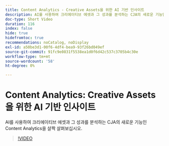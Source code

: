```yaml
---
title: Content Analytics - Creative Assets을 위한 AI 기반 인사이트
description: AI를 사용하여 크리에이티브 에셋과 그 성과를 분석하는 CJA의 새로운 기능인 Content Analytics을 살짝 살펴보십시오.
doc-type: Short Video
duration: 116
index: false
hide: true
hidefromtoc: true
recommendations: noCatalog, noDisplay
exl-id: a50be3d1-00f6-4df4-bea9-93f26bd049ef
source-git-commit: 91fc9e0831f5538ea1d0f6d42c537c3705b4c30e
workflow-type: tm+mt
source-wordcount: '58'
ht-degree: 0%

---
```


# Content Analytics: Creative Assets을 위한 AI 기반 인사이트

AI를 사용하여 크리에이티브 에셋과 그 성과를 분석하는 CJA의 새로운 기능인 Content Analytics을 살짝 살펴보십시오.

<!-- 62_S103_3442450_115_content-analytics-aipowered-insights-for-creative-assets -->
>[!VIDEO](https://video.tv.adobe.com/v/3458352/?learn=on&enablevpops=true)
